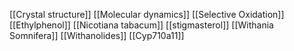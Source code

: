 [[Crystal structure]]
[[Molecular dynamics]]
[[Selective Oxidation]]
[[Ethylphenol]]
[[Nicotiana tabacum]]
[[stigmasterol]]
[[Withania Somnifera]]
[[Withanolides]]
[[Cyp710a11]]
